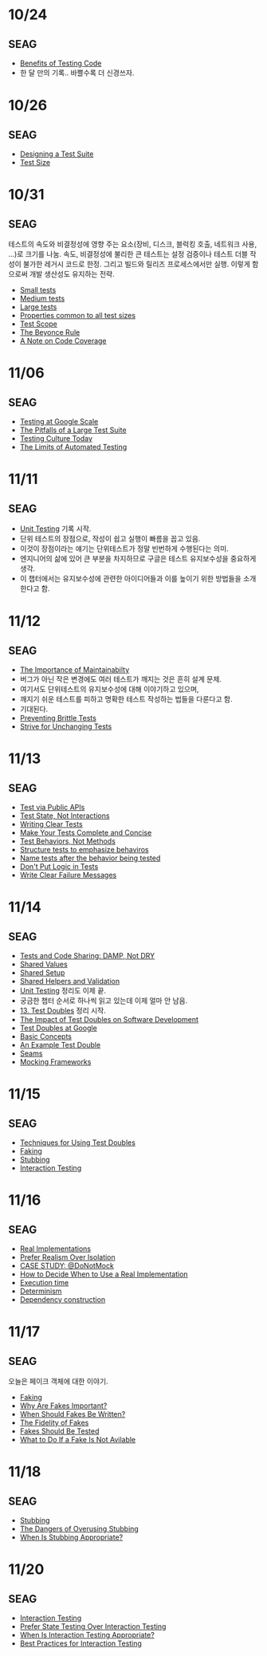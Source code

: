 # 10/24

## SEAG

- [Benefits of Testing Code](https://github.com/codehumane/what-i-learned/blob/master/book/seag/seag-processes.md#benefits-of-testing-code)
- 한 달 만의 기록.. 바쁠수록 더 신경쓰자.

# 10/26

## SEAG

- [Designing a Test Suite](https://github.com/codehumane/what-i-learned/blob/master/book/seag/seag-processes.md#designing-a-test-suite)
- [Test Size](https://github.com/codehumane/what-i-learned/blob/master/book/seag/seag-processes.md#test-size)

# 10/31

## SEAG

테스트의 속도와 비결정성에 영향 주는 요소(장비, 디스크, 블럭킹 호출, 네트워크 사용, ...)로 크기를 나눔. 속도, 비결정성에 불리한 큰 테스트는 설정 검증이나 테스트 더블 작성이 불가한 레거시 코드로 한정. 그리고 빌드와 릴리즈 프로세스에서만 실행. 이렇게 함으로써 개발 생산성도 유지하는 전략.

- [Small tests](https://github.com/codehumane/what-i-learned/blob/master/book/seag/seag-processes.md#small-tests)
- [Medium tests](https://github.com/codehumane/what-i-learned/blob/master/book/seag/seag-processes.md#medium-tests)
- [Large tests](https://github.com/codehumane/what-i-learned/blob/master/book/seag/seag-processes.md#large-tests)
- [Properties common to all test sizes](https://github.com/codehumane/what-i-learned/blob/master/book/seag/seag-processes.md#properties-common-to-all-test-sizes)
- [Test Scope](https://github.com/codehumane/what-i-learned/blob/master/book/seag/seag-processes.md#test-scope)
- [The Beyonce Rule](https://github.com/codehumane/what-i-learned/blob/master/book/seag/seag-processes.md#the-beyonce-rule)
- [A Note on Code Coverage](https://github.com/codehumane/what-i-learned/blob/master/book/seag/seag-processes.md#a-note-on-code-coverage)

# 11/06

## SEAG

- [Testing at Google Scale](https://github.com/codehumane/what-i-learned/blob/master/book/seag/seag-processes.md#testing-at-google-scale)
- [The Pitfalls of a Large Test Suite](https://github.com/codehumane/what-i-learned/blob/master/book/seag/seag-processes.md#the-pitfalls-of-a-large-test-suite)
- [Testing Culture Today](https://github.com/codehumane/what-i-learned/blob/master/book/seag/seag-processes.md#testing-culture-today)
- [The Limits of Automated Testing](https://github.com/codehumane/what-i-learned/blob/master/book/seag/seag-processes.md#the-limits-of-automated-testing)

# 11/11

## SEAG

- [Unit Testing](https://github.com/codehumane/what-i-learned/blob/master/book/seag/seag-processes.md#12-unit-testing) 기록 시작.
- 단위 테스트의 장점으로, 작성이 쉽고 실행이 빠름을 꼽고 있음.
- 이것이 장점이라는 얘기는 단위테스트가 정말 빈번하게 수행된다는 의미.
- 엔지니어의 삶에 있어 큰 부분을 차지하므로 구글은 테스트 유지보수성을 중요하게 생각.
- 이 챕터에서는 유지보수성에 관련한 아이디어들과 이를 높이기 위한 방법들을 소개한다고 함.

# 11/12

## SEAG

- [The Importance of Maintainabilty](https://github.com/codehumane/what-i-learned/blob/master/book/seag/seag-processes.md#the-importance-of-maintainability)
- 버그가 아닌 작은 변경에도 여러 테스트가 깨지는 것은 흔히 설계 문제.
- 여기서도 단위테스트의 유지보수성에 대해 이야기하고 있으며,
- 깨지기 쉬운 테스트를 피하고 명확한 테스트 작성하는 법들을 다룬다고 함.
- 기대된다.
- [Preventing Brittle Tests](https://github.com/codehumane/what-i-learned/blob/master/book/seag/seag-processes.md#preventing-brittle-tests)
- [Strive for Unchanging Tests](https://github.com/codehumane/what-i-learned/blob/master/book/seag/seag-processes.md#strive-for-unchanging-tests)

# 11/13

## SEAG

- [Test via Public APIs](https://github.com/codehumane/what-i-learned/blob/master/book/seag/seag-processes.md#test-via-public-apis)
- [Test State, Not Interactions](https://github.com/codehumane/what-i-learned/blob/master/book/seag/seag-processes.md#test-state-not-interactions)
- [Writing Clear Tests](https://github.com/codehumane/what-i-learned/blob/master/book/seag/seag-processes.md#writing-clear-tests)
- [Make Your Tests Complete and Concise](https://github.com/codehumane/what-i-learned/blob/master/book/seag/seag-processes.md#make-your-tests-complete-and-concise)
- [Test Behaviors, Not Methods](https://github.com/codehumane/what-i-learned/blob/master/book/seag/seag-processes.md#test-behaviors-not-methods)
- [Structure tests to emphasize behaviros](https://github.com/codehumane/what-i-learned/blob/master/book/seag/seag-processes.md#structure-tests-to-emphasize-behaviors)
- [Name tests after the behavior being tested](https://github.com/codehumane/what-i-learned/blob/master/book/seag/seag-processes.md#name-tests-after-the-behavior-being-tested)
- [Don't Put Logic in Tests](https://github.com/codehumane/what-i-learned/blob/master/book/seag/seag-processes.md#dont-put-logic-in-tests)
- [Write Clear Failure Messages](https://github.com/codehumane/what-i-learned/blob/master/book/seag/seag-processes.md#write-clear-failure-messages)

# 11/14

## SEAG

- [Tests and Code Sharing: DAMP, Not DRY](https://github.com/codehumane/what-i-learned/blob/master/book/seag/seag-processes.md#tests-and-code-sharing-damp-not-dry)
- [Shared Values](https://github.com/codehumane/what-i-learned/blob/master/book/seag/seag-processes.md#shared-values)
- [Shared Setup](https://github.com/codehumane/what-i-learned/blob/master/book/seag/seag-processes.md#shared-setup)
- [Shared Helpers and Validation](https://github.com/codehumane/what-i-learned/blob/master/book/seag/seag-processes.md#shared-helpers-and-validation)
- [Unit Testing](https://github.com/codehumane/what-i-learned/blob/master/book/seag/seag-processes.md#12-unit-testing) 정리도 이제 끝.
- 궁금한 챕터 순서로 하나씩 읽고 있는데 이제 얼마 안 남음.
- [13. Test Doubles](https://github.com/codehumane/what-i-learned/blob/master/book/seag/seag-processes.md#13-test-doubles) 정리 시작.
- [The Impact of Test Doubles on Software Development](https://github.com/codehumane/what-i-learned/blob/master/book/seag/seag-processes.md#the-impact-of-test-doubles-on-software-development)
- [Test Doubles at Google](https://github.com/codehumane/what-i-learned/blob/master/book/seag/seag-processes.md#test-doubles-at-google)
- [Basic Concepts](https://github.com/codehumane/what-i-learned/blob/master/book/seag/seag-processes.md#basic-concepts)
- [An Example Test Double](https://github.com/codehumane/what-i-learned/blob/master/book/seag/seag-processes.md#an-example-test-double)
- [Seams](https://github.com/codehumane/what-i-learned/blob/master/book/seag/seag-processes.md#seams)
- [Mocking Frameworks](https://github.com/codehumane/what-i-learned/blob/master/book/seag/seag-processes.md#mocking-frameworks)

# 11/15

## SEAG

- [Techniques for Using Test Doubles](https://github.com/codehumane/what-i-learned/blob/master/book/seag/seag-processes.md#techniques-for-using-test-doubles)
- [Faking](https://github.com/codehumane/what-i-learned/blob/master/book/seag/seag-processes.md#faking)
- [Stubbing](https://github.com/codehumane/what-i-learned/blob/master/book/seag/seag-processes.md#stubbing)
- [Interaction Testing](https://github.com/codehumane/what-i-learned/blob/master/book/seag/seag-processes.md#interaction-testing)

# 11/16

## SEAG

- [Real Implementations](https://github.com/codehumane/what-i-learned/blob/master/book/seag/seag-processes.md#real-implementations)
- [Prefer Realism Over Isolation](https://github.com/codehumane/what-i-learned/blob/master/book/seag/seag-processes.md#prefer-realism-over-isolation)
- [CASE STUDY: @DoNotMock](https://github.com/codehumane/what-i-learned/blob/master/book/seag/seag-processes.md#case-study-donotmock)
- [How to Decide When to Use a Real Implementation](https://github.com/codehumane/what-i-learned/blob/master/book/seag/seag-processes.md#how-to-decide-when-to-use-a-real-implementation)
- [Execution time](https://github.com/codehumane/what-i-learned/blob/master/book/seag/seag-processes.md#execution-time)
- [Determinism](https://github.com/codehumane/what-i-learned/blob/master/book/seag/seag-processes.md#determinism)
- [Dependency construction](https://github.com/codehumane/what-i-learned/blob/master/book/seag/seag-processes.md#dependency-construction)

# 11/17

## SEAG

오늘은 페이크 객체에 대한 이야기.

- [Faking](https://github.com/codehumane/what-i-learned/blob/master/book/seag/seag-processes.md#faking-1)
- [Why Are Fakes Important?](https://github.com/codehumane/what-i-learned/blob/master/book/seag/seag-processes.md#why-are-fakes-important)
- [When Should Fakes Be Written?](https://github.com/codehumane/what-i-learned/blob/master/book/seag/seag-processes.md#when-should-fakes-be-written)
- [The Fidelity of Fakes](https://github.com/codehumane/what-i-learned/blob/master/book/seag/seag-processes.md#the-fidelity-of-fakes)
- [Fakes Should Be Tested](https://github.com/codehumane/what-i-learned/blob/master/book/seag/seag-processes.md#fakes-should-be-tested)
- [What to Do If a Fake Is Not Avilable](https://github.com/codehumane/what-i-learned/blob/master/book/seag/seag-processes.md#what-to-do-if-a-fake-is-not-available)

# 11/18

## SEAG

- [Stubbing](https://github.com/codehumane/what-i-learned/blob/master/book/seag/seag-processes.md#stubbing-1)
- [The Dangers of Overusing Stubbing](https://github.com/codehumane/what-i-learned/blob/master/book/seag/seag-processes.md#the-dangers-of-overusing-stubbing)
- [When Is Stubbing Appropriate?](https://github.com/codehumane/what-i-learned/blob/master/book/seag/seag-processes.md#when-is-stubbing-appropriate)

# 11/20

## SEAG

- [Interaction Testing](https://github.com/codehumane/what-i-learned/blob/master/book/seag/seag-processes.md#interaction-testing-1)
- [Prefer State Testing Over Interaction Testing](https://github.com/codehumane/what-i-learned/blob/master/book/seag/seag-processes.md#prefer-state-testing-over-interaction-testing)
- [When Is Interaction Testing Appropriate?](https://github.com/codehumane/what-i-learned/blob/master/book/seag/seag-processes.md#when-is-interaction-testing-appropriate)
- [Best Practices for Interaction Testing](https://github.com/codehumane/what-i-learned/blob/master/book/seag/seag-processes.md#best-practices-for-interaction-testing)
